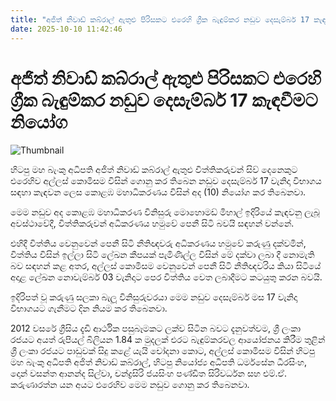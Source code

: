 ```yaml
---
title: "අජිත් නිවාඩ් කබ්රාල් ඇතුළු පිරිසකට එරෙහි ග්‍රීක බැඳුම්කර නඩුව දෙසැම්බර් 17 කැඳවීමට නියෝග"
date: 2025-10-10 11:42:46
---
```


# අජිත් නිවාඩ් කබ්රාල් ඇතුළු පිරිසකට එරෙහි ග්‍රීක බැඳුම්කර නඩුව දෙසැම්බර් 17 කැඳවීමට නියෝග

![Thumbnail](https://helakuru.sgp1.cdn.digitaloceanspaces.com/esana/images/lib/ajith-niwad-archived.png)

හිටපු මහ බැංකු අධිපති අජිත් නිවාඩ් කබ්රාල් ඇතුළු විත්තිකරුවන් සිව් දෙනෙකුට එරෙහිව අල්ලස් කොමිසම විසින් ගොනු කර තිබෙන නඩුව දෙසැම්බර් 17 වැනිදා විභාගය සඳහා කැඳවන ලෙස කොළඹ මහාධිකරණය විසින් අද (10) නියෝග කර තිබෙනවා.

මෙම නඩුව අද කොළඹ මහාධිකරණ විනිසුරු මොහොමඩ් මිහාල් ඉදිරියේ කැඳවනු ලැබූ අවස්ථාවේදී, විත්තිකරුවන් අධිකරණය හමුවේ පෙනී සිටි බවයි සඳහන් වන්නේ.

එහිදී විත්තිය වෙනුවෙන් පෙනී සිටි නීතිඥවරු අධිකරණය හමුවේ කරුණු දක්වමින්, විත්තිය විසින් ඉල්ලා සිටි ලේඛන කීපයක් පැමිණිල්ල විසින් මේ දක්වා ලබා දී නොමැති බව සඳහන් කළ අතර, අල්ලස් කොමිසම වෙනුවෙන් පෙනී සිටි නීතිඥවරිය කියා සිටියේ අදාළ ලේඛන නොවැම්බර් 03 වැනිදාට පෙර විත්තිය වෙත ලබාදීමට කටයුතු කරන බවයි.

ඉදිරිපත් වූ කරුණු සලකා බැලූ විනිසුරුවරයා මෙම නඩුව දෙසැම්බර් මස 17 වැනිදා විභාගයට ගැනීමට දින නියම කර තිබෙනවා. 

2012 වසරේ ග්‍රීසිය දැඩි ආර්ථික පසුබෑමකට ලක්ව සිටින බවට දැනුවත්වම, ශ්‍රී ලංකා රජයට අයත් රුපියල් බිලියන 1.84 ක මුදලක් එරට බැඳුම්කරවල ආයෝජනය කිරීම තුළින් ශ්‍රී ලංකා රජයට පාඩුවක් සිදු කළේ යැයි චෝදනා කොට, අල්ලස් කොමිසම විසින් හිටපු මහ බැංකු අධිපති අජිත් නිවාඩ් කබ්රාල්, හිටපු නියෝජ්‍ය අධිපති ධර්මසේන ධීරසිංහ, දොන් වසන්ත ආනන්ද සිල්වා, චන්ද්‍රසිරි ජයසිංහ පණ්ඩිත සිරිවර්ධන සහ එම්.ඒ. කරුණාරත්න යන අයට එරෙහිව මෙම නඩුව ගොනු කර තිබෙනවා.

